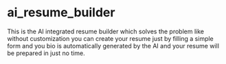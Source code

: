 # ai_resume_builder
This is the AI integrated resume builder which solves the problem like without customization you can create your resume just by filling a simple form and you bio is automatically generated by the AI and your resume will be prepared in just no time. 
